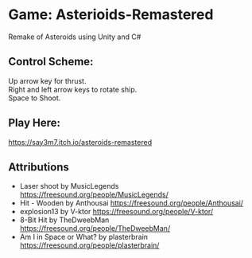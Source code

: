 # Game: Asterioids-Remastered
Remake of Asteroids using Unity and C#
## Control Scheme:
Up arrow key for thrust.\
Right and left arrow keys to rotate ship.\
Space to Shoot.
## Play Here:
https://say3m7.itch.io/asteroids-remastered
## Attributions
* Laser shoot by MusicLegends https://freesound.org/people/MusicLegends/
* Hit - Wooden by Anthousai https://freesound.org/people/Anthousai/
* explosion13 by V-ktor https://freesound.org/people/V-ktor/
* 8-Bit Hit by TheDweebMan https://freesound.org/people/TheDweebMan/
* Am I in Space or What? by plasterbrain https://freesound.org/people/plasterbrain/

